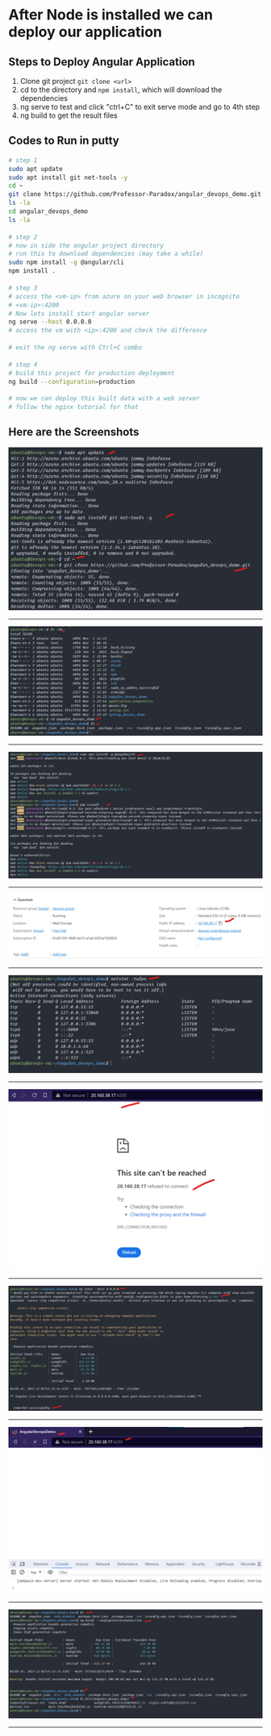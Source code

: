 # After Node is installed we can deploy our application 

## Steps to Deploy Angular Application

1. Clone git project `git clone <url>`
2. cd to the directory and `npm install`, which will download the dependencies
3. ng serve to test and click "ctrl+C" to exit serve mode and go to 4th step
4. ng build to get the result files



## Codes to Run in putty
```bash
# step 1
sudo apt update
sudo apt install git net-tools -y
cd ~
git clone https://github.com/Professor-Paradox/angular_devops_demo.git
ls -la
cd angular_devops_demo
ls -la

# step 2
# now in side the angular project directory 
# run this to download dependencies (may take a while)
sudo npm install -g @angular/cli
npm install .

# step 3
# access the <vm-ip> from azure on your web browser in incognito
# <vm-ip>:4200
# Now lets install start angular server 
ng serve --host 0.0.0.0 
# access the vm with <ip>:4200 and check the difference

# exit the ng serve with Ctrl+C combo

# step 4
# build this project for production deployment
ng build --configuration=production

# now we can deploy this built data with a web server
# follow the nginx tutorial for that
```

## Here are the Screenshots

![](img/angular-deploy-01.png)
<hr>
  
![](img/angular-deploy-02.png)
<hr>
  
![](img/angular-deploy-03.png)
<hr>
  
![](img/angular-deploy-04.png)
<hr>
  
![](img/angular-deploy-05.png)  
<hr>
  
![](img/angular-deploy-06.png)
<hr>
  
![](img/angular-deploy-07.png)
<hr>
  
![](img/angular-deploy-08.png)
<hr>
  
![](img/angular-deploy-09.png)
<hr>
  